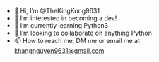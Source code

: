 - 👋 Hi, I’m @TheKingKong9631
- 👀 I’m interested in becoming a dev!
- 🌱 I’m currently learning Python3
- 💞️ I’m looking to collaborate on anything Python
- 📫 How to reach me, DM me or email me at khangnguyen9631@gmail.com

<!---
TheKingKong9631/TheKingKong9631 is a ✨ special ✨ repository because its `README.md` (this file) appears on your GitHub profile.
You can click the Preview link to take a look at your changes.
--->
